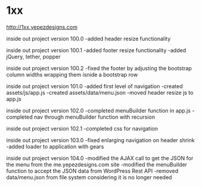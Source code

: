 # 1xx
http://1xx.yepezdesigns.com

inside out project version 100.0
	-added header resize functionality


inside out project version 100.1
	-added footer resize functionality
	-added jQuery, tether, popper


inside out project version 100.2
	-fixed the footer by adjusting the bootstrap column widths wrapping them isnide a bootstrap row


inside out project version 101.0
	-added first level of navigation
	-created assets/js/app.js
	-created assets/data/menu.json
	-moved header resize js to app.js


inside out project version 102.0
	-completed menuBuilder function in app.js
	-completed nav through menuBuilder function with recursion


inside out project version 102.1
	-completed css for navigation


inside out project version 103.0
	-fixed enlarging navigation on header shrink
	-added loader to application with gears
	

inside out project version 104.0
	-modified the AJAX call to get the JSON for the menu from the me.yepezdesigns.com site
	-modified the menuBuilder function to accept the JSON data from WordPress Rest API
	-removed data/menu.json from file system considering it is no longer needed
